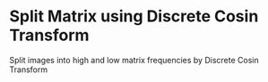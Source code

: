 # Split Matrix using Discrete Cosin Transform

Split images into high and low matrix frequencies by Discrete Cosin Transform
